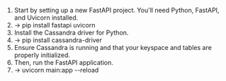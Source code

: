 1. Start by setting up a new FastAPI project. You'll need Python, FastAPI, and Uvicorn installed.
2.  -> pip install fastapi uvicorn
3. Install the Cassandra driver for Python.
4.  -> pip install cassandra-driver
5.  Ensure Cassandra is running and that your keyspace and tables are properly initialized.
6.  Then, run the FastAPI application.
7.   -> uvicorn main:app --reload
